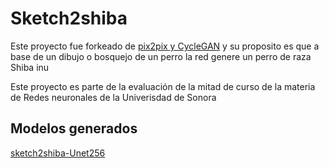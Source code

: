 # Sketch2shiba

Este proyecto fue forkeado de [pix2pix y CycleGAN](https://github.com/junyanz/pytorch-CycleGAN-and-pix2pix) y su proposito es que a base de un dibujo o bosquejo de un perro la red genere un perro de raza Shiba inu

Este proyecto es parte de la evaluación de la mitad de curso de la materia de Redes neuronales de la Univerisdad de Sonora


## Modelos generados
[sketch2shiba-Unet256](https://correoauson-my.sharepoint.com/:u:/g/personal/a215208421_alumnos_unison_mx/ERZWhnhAOy9ClzszkQHhCYcB9qgLZse0k2uJ7_gdbW8B7Q?e=hgTJkH)
